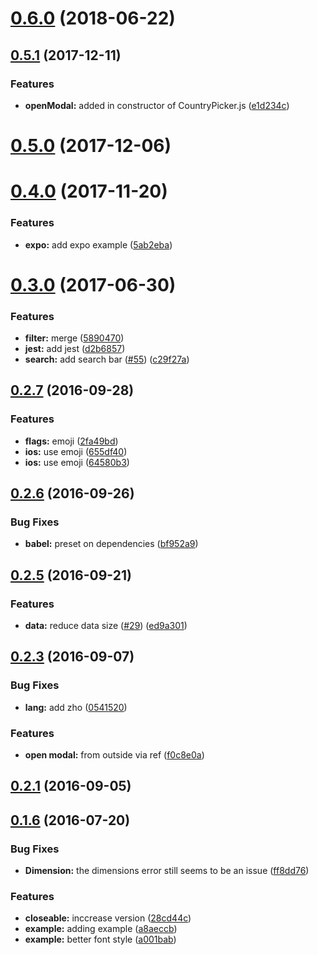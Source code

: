 <a name="0.6.0"></a>
# [0.6.0](https://github.com/xcarpentier/react-native-country-picker-modal/compare/v0.5.1...v0.6.0) (2018-06-22)



<a name="0.5.1"></a>
## [0.5.1](https://github.com/xcarpentier/react-native-country-picker-modal/compare/v0.5.0...v0.5.1) (2017-12-11)


### Features

* **openModal:**  added in constructor of CountryPicker.js ([e1d234c](https://github.com/xcarpentier/react-native-country-picker-modal/commit/e1d234c))



<a name="0.5.0"></a>
# [0.5.0](https://github.com/xcarpentier/react-native-country-picker-modal/compare/v0.4.0...v0.5.0) (2017-12-06)



<a name="0.4.0"></a>
# [0.4.0](https://github.com/xcarpentier/react-native-country-picker-modal/compare/v0.3.0...v0.4.0) (2017-11-20)


### Features

* **expo:** add expo example ([5ab2eba](https://github.com/xcarpentier/react-native-country-picker-modal/commit/5ab2eba))



<a name="0.3.0"></a>
# [0.3.0](https://github.com/xcarpentier/react-native-country-picker-modal/compare/v0.2.7...v0.3.0) (2017-06-30)


### Features

* **filter:** merge ([5890470](https://github.com/xcarpentier/react-native-country-picker-modal/commit/5890470))
* **jest:** add jest ([d2b6857](https://github.com/xcarpentier/react-native-country-picker-modal/commit/d2b6857))
* **search:** add search bar ([#55](https://github.com/xcarpentier/react-native-country-picker-modal/issues/55)) ([c29f27a](https://github.com/xcarpentier/react-native-country-picker-modal/commit/c29f27a))



<a name="0.2.7"></a>
## [0.2.7](https://github.com/xcarpentier/react-native-country-picker-modal/compare/v0.2.6...v0.2.7) (2016-09-28)


### Features

* **flags:** emoji ([2fa49bd](https://github.com/xcarpentier/react-native-country-picker-modal/commit/2fa49bd))
* **ios:** use emoji ([655df40](https://github.com/xcarpentier/react-native-country-picker-modal/commit/655df40))
* **ios:** use emoji ([64580b3](https://github.com/xcarpentier/react-native-country-picker-modal/commit/64580b3))



<a name="0.2.6"></a>
## [0.2.6](https://github.com/xcarpentier/react-native-country-picker-modal/compare/v0.2.5...v0.2.6) (2016-09-26)


### Bug Fixes

* **babel:** preset on dependencies ([bf952a9](https://github.com/xcarpentier/react-native-country-picker-modal/commit/bf952a9))



<a name="0.2.5"></a>
## [0.2.5](https://github.com/xcarpentier/react-native-country-picker-modal/compare/v0.2.3...v0.2.5) (2016-09-21)


### Features

* **data:** reduce data size ([#29](https://github.com/xcarpentier/react-native-country-picker-modal/issues/29)) ([ed9a301](https://github.com/xcarpentier/react-native-country-picker-modal/commit/ed9a301))



<a name="0.2.3"></a>
## [0.2.3](https://github.com/xcarpentier/react-native-country-picker-modal/compare/v0.2.2...v0.2.3) (2016-09-07)


### Bug Fixes

* **lang:** add zho ([0541520](https://github.com/xcarpentier/react-native-country-picker-modal/commit/0541520))


### Features

* **open modal:** from outside via ref ([f0c8e0a](https://github.com/xcarpentier/react-native-country-picker-modal/commit/f0c8e0a))



<a name="0.2.1"></a>
## [0.2.1](https://github.com/xcarpentier/react-native-country-picker-modal/compare/v0.1.6...v0.2.1) (2016-09-05)



<a name="0.1.6"></a>
## [0.1.6](https://github.com/xcarpentier/react-native-country-picker-modal/compare/0.0.1...v0.1.6) (2016-07-20)


### Bug Fixes

* **Dimension:** the dimensions error still seems to be an issue ([ff8dd76](https://github.com/xcarpentier/react-native-country-picker-modal/commit/ff8dd76))


### Features

* **closeable:** inccrease version ([28cd44c](https://github.com/xcarpentier/react-native-country-picker-modal/commit/28cd44c))
* **example:** adding example ([a8aeccb](https://github.com/xcarpentier/react-native-country-picker-modal/commit/a8aeccb))
* **example:** better font style ([a001bab](https://github.com/xcarpentier/react-native-country-picker-modal/commit/a001bab))



